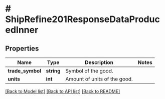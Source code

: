 # # ShipRefine201ResponseDataProducedInner

## Properties

Name | Type | Description | Notes
------------ | ------------- | ------------- | -------------
**trade_symbol** | **string** | Symbol of the good. |
**units** | **int** | Amount of units of the good. |

[[Back to Model list]](../../README.md#models) [[Back to API list]](../../README.md#endpoints) [[Back to README]](../../README.md)
